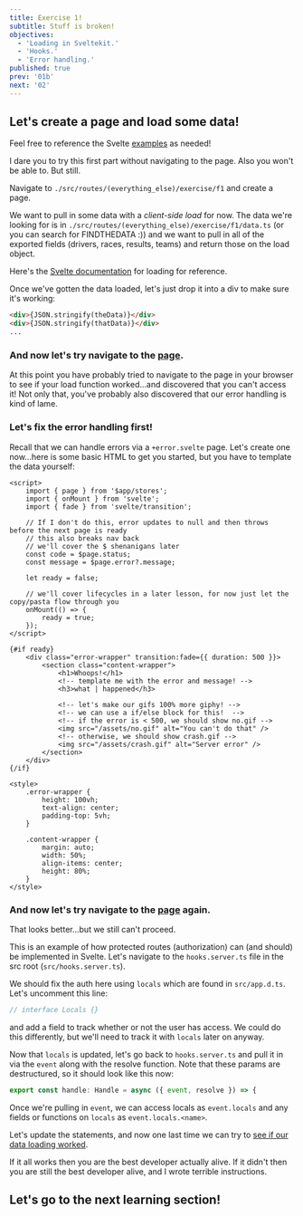 ```yaml
---
title: Exercise 1!
subtitle: Stuff is broken!
objectives:
  - 'Loading in Sveltekit.'
  - 'Hooks.'
  - 'Error handling.'
published: true
prev: '01b'
next: '02'
---
```


## Let's create a page and load some data!

Feel free to reference the Svelte [examples](https://svelte.dev/examples/hello-world) as needed!

I dare you to try this first part without navigating to the page. Also you won't be able to. But still.

Navigate to `./src/routes/(everything_else)/exercise/f1` and create a page.

We want to pull in some data with a _client-side load_ for now. The data we're looking for is in `./src/routes/(everything_else)/exercise/f1/data.ts` (or you can search for FINDTHEDATA :)) and we want to pull in all of the exported fields (drivers, races, results, teams) and return those on the load object.

Here's the [Svelte documentation](https://kit.svelte.dev/docs/load) for loading for reference.

Once we've gotten the data loaded, let's just drop it into a div to make sure it's working:

```html
<div>{JSON.stringify(theData)}</div>
<div>{JSON.stringify(thatData)}</div>
...
```

### And now let's try navigate to the [page](/exercise/f1).

At this point you have probably tried to navigate to the page in your browser to see if your load function worked...and discovered that you can't access it! Not only that, you've probably also discovered that our error handling is kind of lame.

### Let's fix the error handling first!

Recall that we can handle errors via a `+error.svelte` page. Let's create one now...here is some basic HTML to get you started, but you have to template the data yourself:

```svelte
<script>
	import { page } from '$app/stores';
	import { onMount } from 'svelte';
	import { fade } from 'svelte/transition';

	// If I don't do this, error updates to null and then throws before the next page is ready
	// this also breaks nav back
	// we'll cover the $ shenanigans later
	const code = $page.status;
	const message = $page.error?.message;

	let ready = false;

	// we'll cover lifecycles in a later lesson, for now just let the copy/pasta flow through you
	onMount(() => {
		ready = true;
	});
</script>

{#if ready}
	<div class="error-wrapper" transition:fade={{ duration: 500 }}>
		<section class="content-wrapper">
			<h1>Whoops!</h1>
			<!-- template me with the error and message! -->
			<h3>what | happened</h3>

			<!-- let's make our gifs 100% more giphy! -->
			<!-- we can use a if/else block for this!  -->
			<!-- if the error is < 500, we should show no.gif -->
			<img src="/assets/no.gif" alt="You can't do that" />
			<!-- otherwise, we should show crash.gif -->
			<img src="/assets/crash.gif" alt="Server error" />
		</section>
	</div>
{/if}

<style>
	.error-wrapper {
		height: 100vh;
		text-align: center;
		padding-top: 5vh;
	}

	.content-wrapper {
		margin: auto;
		width: 50%;
		align-items: center;
		height: 80%;
	}
</style>
```

### And now let's try navigate to the [page](/exercise/f1) again.

That looks better...but we still can't proceed.

This is an example of how protected routes (authorization) can (and should) be implemented in Svelte. Let's navigate to the `hooks.server.ts` file in the src root (`src/hooks.server.ts`).

We should fix the auth here using `locals` which are found in `src/app.d.ts`. Let's uncomment this line:

```typescript
// interface Locals {}
```

and add a field to track whether or not the user has access. We could do this differently, but we'll need to track it with `locals` later on anyway.

Now that `locals` is updated, let's go back to `hooks.server.ts` and pull it in via the `event` along with the resolve function. Note that these params are destructured, so it should look like this now:

```typescript
export const handle: Handle = async ({ event, resolve }) => {
```

Once we're pulling in `event`, we can access locals as `event.locals` and any fields or functions on `locals` as `event.locals.<name>`.

Let's update the statements, and now one last time we can try to [see if our data loading worked](/exercise/f1).

If it all works then you are the best developer actually alive. If it didn't then you are still the best developer alive, and I wrote terrible instructions.

## Let's go to the next learning section!
